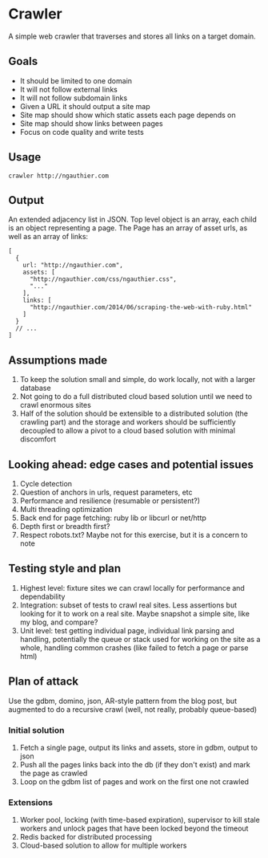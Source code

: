 # Crawler

A simple web crawler that traverses and stores all links on a target domain.

## Goals

* It should be limited to one domain
* It will not follow external links
* It will not follow subdomain links
* Given a URL it should output a site map
* Site map should show which static assets each page depends on
* Site map should show links between pages
* Focus on code quality and write tests

## Usage

    crawler http://ngauthier.com

## Output

An extended adjacency list in JSON. Top level object is an array, each child is an object representing a page. The Page has an array of asset urls, as well as an array of links:

    [
      {
        url: "http://ngauthier.com",
        assets: [
          "http://ngauthier.com/css/ngauthier.css",
          "..."
        ],
        links: [
          "http://ngauthier.com/2014/06/scraping-the-web-with-ruby.html"
        ]
      }
      // ...
    ]

## Assumptions made

1. To keep the solution small and simple, do work locally, not with a larger database
1. Not going to do a full distributed cloud based solution until we need to crawl enormous sites
1. Half of the solution should be extensible to a distributed solution (the crawling part) and the storage and workers should be sufficiently decoupled to allow a pivot to a cloud based solution with minimal discomfort

## Looking ahead: edge cases and potential issues

1. Cycle detection
1. Question of anchors in urls, request parameters, etc
1. Performance and resilience (resumable or persistent?)
1. Multi threading optimization
1. Back end for page fetching: ruby lib or libcurl or net/http
1. Depth first or breadth first?
1. Respect robots.txt? Maybe not for this exercise, but it is a concern to note


## Testing style and plan

1. Highest level: fixture sites we can crawl locally for performance and dependability
1. Integration: subset of tests to crawl real sites. Less assertions but looking for it to work on a real site. Maybe snapshot a simple site, like my blog, and compare?
1. Unit level: test getting individual page, individual link parsing and handling, potentially the queue or stack used for working on the site as a whole, handling common crashes (like failed to fetch a page or parse html)

## Plan of attack

Use the gdbm, domino, json, AR-style pattern from the blog post, but augmented to do a recursive crawl (well, not really, probably queue-based)

### Initial solution

1. Fetch a single page, output its links and assets, store in gdbm, output to json
1. Push all the pages links back into the db (if they don't exist) and mark the page as crawled
1. Loop on the gdbm list of pages and work on the first one not crawled

### Extensions

1. Worker pool, locking (with time-based expiration), supervisor to kill stale workers and unlock pages that have been locked beyond the timeout
1. Redis backed for distributed processing
1. Cloud-based solution to allow for multiple workers

